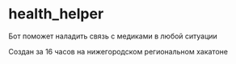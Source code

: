 # health_helper
Бот поможет наладить связь с медиками в любой ситуации

Создан за 16 часов на нижегородском региональном хакатоне
